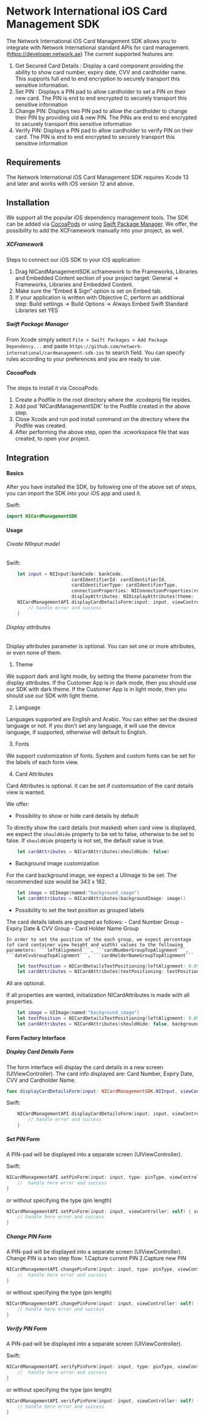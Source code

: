# Network International iOS Card Management SDK

The Network International iOS Card Management SDK allows you to integrate with Network International standard APIs for card management. (https://developer.network.ae)
The current supported features are:
1. Get Secured Card Details : Display a card component providing the ability to show card number, expiry date, CVV and cardholder name. This supports full end to end encryption to securely transport this sensitive information.
2. Set PIN : Displays a PIN pad to allow cardholder to set a PIN on their new card. The PIN is end to end encrypted to securely transport this sensitive information
3. Change PIN: Displays two PIN pad to allow the cardholder to change their PIN by providing old & new PIN. The PINs are end to end encrypted to securely transport this sensitive information
4. Verify PIN: Displays a PIN pad to allow cardholder to verify PIN on their card. The PIN is end to end encrypted to securely transport this sensitive information

## Requirements
The Network International iOS Card Management SDK requires Xcode 13 and later and works with iOS version 12 and above.

## Installation
We support all the popular iOS dependency management tools. The SDK can be added via [CocoaPods](https://cocoapods.org/) or using [Swift Package Manager](https://swift.org/package-manager/). 
We offer, the possibility to add the XCFramework manually into your project, as well.

##### XCFramework
Steps to connect our iOS SDK to your iOS application:

1.	Drag NICardManagementSDK.xcframework to the Frameworks, Libraries and Embedded Content section of your project target: General -> Frameworks, Libraries and Embedded Content.
2.	Make sure the “Embed & Sign” option is set on Embed tab.
3.	If your application is written with Objective C, perform an additional step: Build settings -> Build Options -> Always Embed Swift Standard Libraries set YES

##### Swift Package Manager
From Xcode simply select `File > Swift Packages > Add Package Dependency...` and paste `https://github.com/network-international/cardmanagement-sdk-ios` to search field. You can specify rules according to your preferences and you are ready to use. 


##### CocoaPods
The steps to install it via CocoaPods:
1.	Create a Podfile in the root directory where the .xcodeproj file resides.
2.	Add pod 'NICardManagementSDK’ to the Podfile created in the above step.
3.	Close Xcode and run pod install command on the directory where the Podfile was created.
4.	After performing the above step, open the .xcworkspace file that was created, to open your project.


## Integration

#### Basics
After you have installed the SDK, by following one of the above set of steps, you can import the SDK into your iOS app and used it.

Swift:
```swift
import NICardManagementSDK
```

#### Usage

###### Create NIInput model
Swift:
```swift
    let input = NIInput(bankCode: bankCode,
                        cardIdentifierId: cardIdentifierId,
                        cardIdentifierType: cardIdentifierType,
                        connectionProperties: NIConnectionProperties(rootUrl: rootUrl, token: token),
                        displayAttributes: NIDisplayAttributes(theme: .light, language: language))
    NICardManagementAPI.displayCardDetailsForm(input: input, viewController: self) { successResponse, errorResponse in
        // handle error and success
    }
```

###### Display attributes  
Display attributes parameter is optional. You can set one or more attributes, or even none of them.  

1. Theme

We support dark and light mode, by setting the theme parameter from the display attributes. If the Customer App is in dark mode, then you should use our SDK with dark theme. If the Customer App is in light mode, then you should use our SDK with light theme.  

2. Language

Languages supported are English and Arabic. You can either set the desired language or not. 
If you don’t set any language, it will use the device language, if supported, otherwise will default to English. 

3. Fonts

We support customization of fonts. System and custom fonts can be set for the labels of each form view.  

4. Card Attributes

Card Attributes is optional. It can be set if customisation of the card details view is wanted. 
    
We offer:  
 - Possibility to show or hide card details by default
 
 To directly show the card details (not masked) when card view is displayed, we expect the ```shouldHide``` property to be set to false, otherwise to be set to false. If ```shouldHide``` property is not set, the default value is true.
 
```swift
    let cardAttributes = NICardAttributes(shouldHide: false)
```

 - Background image customization

For the card background image, we expect a UIImage to be set. The recommended size would be 343 x 182. 

```swift
    let image = UIImage(named:"background_image")
    let cardAttributes = NICardAttributes(backgroundImage: image)) 
```
 - Possibility to set the text position as grouped labels
 
 The card details labels are grouped as follows: 
     - Card Number Group 
     - Expiry Date & CVV Group
     - Card Holder Name Group
     
    In order to set the position of the each group, we expect percentage (of card container view height and width) values to the following parameters: ```leftAlignment```, ```cardNumberGroupTopAlignment```, ```dateCvvGroupTopAlignment```, ```cardHolderNameGroupTopAlignment```

```swift
    let textPosition = NICardDetailsTextPositioning(leftAlignment: 0.09, cardNumberGroupTopAlignment: 0.4, dateCvvGroupTopAlignment: 0.6, cardHolderNameGroupTopAlignment: 0.8)
    let cardAttributes = NICardAttributes(textPositioning: textPosition)
```

All are optional. 

If all properties are wanted, initialization NICardAttributes is made with all properties. 
    
```swift
    let image = UIImage(named:"background_image") 
    let textPosition = NICardDetailsTextPositioning(leftAlignment: 0.09, cardNumberGroupTopAlignment: 0.4, dateCvvGroupTopAlignment: 0.6, cardHolderNameGroupTopAlignment: 0.8)
    let cardAttributes = NICardAttributes(shouldHide: false, backgroundImage: image, textPositioning: textPosition) 
```

#### Form Factory Interface
##### Display Card Details Form
The form interface will display the card details in a new screen (UIViewController).
The card info displayed are: Card Number, Expiry Date, CVV and Cardholder Name.

```swift
func displayCardDetailsForm(input: NICardManagementSDK.NIInput, viewController: UIViewController, completion: @escaping (NICardManagementSDK.NISuccessResponse?, NICardManagementSDK.NIErrorResponse?) -> Void)
```
Swift: 
```swift
    NICardManagementAPI.displayCardDetailsForm(input: input, viewController: self) { successResponse, errorResponse in
        // handle error and success
    }
```


##### Set PIN Form 
A PIN-pad will be displayed into a separate screen (UIViewController). 

Swift:
```swift
NICardManagementAPI.setPinForm(input: input, type: pinType, viewController: self) { successResponse, errorResponse in
	//  handle here error and success
}
```
or without specifying the type (pin length)
```swift
NICardManagementAPI.setPinForm(input: input, viewController: self) { successResponse, errorResponse in
	// handle here error and success
}
```


##### Change PIN Form 
A PIN-pad will be displayed into a separate screen (UIViewController).
Change PIN is a two step flow:
1.Capture current PIN 
2.Capture new PIN 

```swift
NICardManagementAPI.changePinForm(input: input, type: pinType, viewController: self) { successResponse, errorResponse in
	//  handle here error and success
}
```
or without specifying the type (pin length)
```swift
NICardManagementAPI.changePinForm(input: input, viewController: self) { successResponse, errorResponse in
	// handle here error and success
}
```


##### Verify PIN Form 
A PIN-pad will be displayed into a separate screen (UIViewController). 

Swift:
```swift
NICardManagementAPI.verifyPinForm(input: input, type: pinType, viewController: self) { successResponse, errorResponse in
    //  handle here error and success
}
```
or without specifying the type (pin length)
```swift
NICardManagementAPI.verifyPinForm(input: input, viewController: self) { successResponse, errorResponse in
    // handle here error and success
}
```
